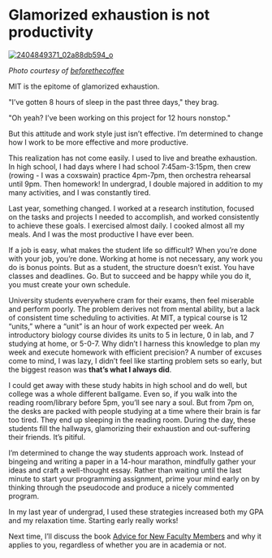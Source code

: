 <!--
id: 30675190853
link: http://blog.olgabotvinnik.com/post/30675190853/glamorized-exhaustion-is-not-productivity
slug: glamorized-exhaustion-is-not-productivity
date: Wed Dec 14 2011 13:24:00 GMT-0800 (PST)
raw: {"blog_name":"sciencemeetproductivity","id":30675190853,"post_url":"http://blog.olgabotvinnik.com/post/30675190853/glamorized-exhaustion-is-not-productivity","slug":"glamorized-exhaustion-is-not-productivity","type":"text","date":"2011-12-14 21:24:00 GMT","timestamp":1323897840,"state":"published","format":"markdown","reblog_key":"tXogzAIT","tags":["glamorized exhaustion","MIT","productivity"],"short_url":"http://tmblr.co/ZStENuSaOaH5","highlighted":[],"note_count":0,"title":"Glamorized exhaustion is not productivity","body":"<div class=\"posterous_autopost\"><div class=\"p_embed p_image_embed\"> <a href=\"http://getfile4.posterous.com/getfile/files.posterous.com/temp-2011-12-14/fvtzaEwAnoApEgJmhbmfIJjiiGgvyDoAwqqaHepErAnaGdjDAlbJDoobyvna/2404849371_02a88db594_o.jpg.scaled1000.jpg\" target=\"_blank\"><img alt=\"2404849371_02a88db594_o\" height=\"317\" src=\"http://getfile4.posterous.com/getfile/files.posterous.com/temp-2011-12-14/fvtzaEwAnoApEgJmhbmfIJjiiGgvyDoAwqqaHepErAnaGdjDAlbJDoobyvna/2404849371_02a88db594_o.jpg.scaled500.jpg\" width=\"500\"/></a> </div>   <p class=\"p1\"><em>Photo courtesy of <a href=\"http://www.flickr.com/photos/beforethecoffee/\" style=\"text-decoration: none; color: #0063dc; font-size: 12px; line-height: 18px; text-align: left; background-color: #fefefe;\" target=\"_blank\">beforethecoffee</a></em></p>  <p class=\"p1\">MIT is the epitome of glamorized exhaustion. </p>  <p class=\"p1\">\"I&#8217;ve gotten 8 hours of sleep in the past three days,\" they brag.</p>  <p class=\"p1\">\"Oh yeah? I&#8217;ve been working on this project for 12 hours nonstop.\" </p>  <p class=\"p1\">But this attitude and work style just isn&#8217;t effective. I&#8217;m determined to change how I work to be more effective and more productive.</p>  <p class=\"p1\">This realization has not come easily. I used to live and breathe exhaustion. In high school, I had days where I had school 7:45am-3:15pm, then crew (rowing - I was a coxswain) practice 4pm-7pm, then orchestra rehearsal until 9pm. Then homework! In undergrad, I double majored in addition to my many activities, and I was constantly tired.</p>  <p class=\"p1\">Last year, something changed. I worked at a research institution, focused on the tasks and projects I needed to accomplish, and worked consistently to achieve these goals. I exercised almost daily. I cooked almost all my meals. And I was the most productive I have ever been.</p>  <p class=\"p1\">If a job is easy, what makes the student life so difficult? When you&#8217;re done with your job, you&#8217;re done. Working at home is not necessary, any work you do is bonus points. But as a student, the structure doesn&#8217;t exist. You have classes and deadlines. Go. But to succeed and be happy while you do it, you must create your own schedule.</p>  <p class=\"p1\">University students everywhere cram for their exams, then feel miserable and perform poorly. The problem derives not from mental ability, but a lack of consistent time scheduling to activities. At MIT, a typical course is 12 &#8220;units,&#8221; where a &#8220;unit&#8221; is an hour of work expected per week. An introductory biology course divides its units to 5 in lecture, 0 in lab, and 7 studying at home, or 5-0-7. Why didn&#8217;t I harness this knowledge to plan my week and execute homework with efficient precision? A number of excuses come to mind, I was lazy, I didn&#8217;t feel like starting problem sets so early, but the biggest reason was <strong>that&#8217;s what I always did</strong>.</p>  <p class=\"p1\">I could get away with these study habits in high school and do well, but college was a whole different ballgame. Even so, if you walk into the reading room/library before 5pm, you&#8217;ll see nary a soul. But from 7pm on, the desks are packed with people studying at a time where their brain is far too tired. They end up sleeping in the reading room. During the day, these students fill the hallways, glamorizing their exhaustion and out-suffering their friends. It&#8217;s pitiful.</p>  <p class=\"p1\">I&#8217;m determined to change the way students approach work. Instead of bingeing and writing a paper in a 14-hour marathon, mindfully gather your ideas and craft a well-thought essay. Rather than waiting until the last minute to start your programming assignment, prime your mind early on by thinking through the pseudocode and produce a nicely commented program.</p>  <p class=\"p1\">In my last year of undergrad, I used these strategies increased both my GPA and my relaxation time. Starting early really works!</p>  <p class=\"p1\">Next time, I&#8217;ll discuss the book <a href=\"http://www.amazon.com/Advice-Faculty-Members-Robert-Boice/dp/0205281591\" target=\"_blank\">Advice for New Faculty Members</a> and why it applies to you, regardless of whether you are in academia or not.</p></div>"}
publish: 2011-12-014
tags: glamorized exhaustion, MIT, productivity
title: Glamorized exhaustion is not productivity
-->


Glamorized exhaustion is not productivity
=========================================

[![2404849371\_02a88db594\_o](http://getfile4.posterous.com/getfile/files.posterous.com/temp-2011-12-14/fvtzaEwAnoApEgJmhbmfIJjiiGgvyDoAwqqaHepErAnaGdjDAlbJDoobyvna/2404849371_02a88db594_o.jpg.scaled500.jpg)](http://getfile4.posterous.com/getfile/files.posterous.com/temp-2011-12-14/fvtzaEwAnoApEgJmhbmfIJjiiGgvyDoAwqqaHepErAnaGdjDAlbJDoobyvna/2404849371_02a88db594_o.jpg.scaled1000.jpg)

*Photo courtesy
of [beforethecoffee](http://www.flickr.com/photos/beforethecoffee/)*

MIT is the epitome of glamorized exhaustion. 

"I’ve gotten 8 hours of sleep in the past three days," they brag.

"Oh yeah? I’ve been working on this project for 12 hours nonstop." 

But this attitude and work style just isn’t effective. I’m determined to
change how I work to be more effective and more productive.

This realization has not come easily. I used to live and breathe
exhaustion. In high school, I had days where I had school 7:45am-3:15pm,
then crew (rowing - I was a coxswain) practice 4pm-7pm, then orchestra
rehearsal until 9pm. Then homework! In undergrad, I double majored in
addition to my many activities, and I was constantly tired.

Last year, something changed. I worked at a research institution,
focused on the tasks and projects I needed to accomplish, and worked
consistently to achieve these goals. I exercised almost daily. I cooked
almost all my meals. And I was the most productive I have ever been.

If a job is easy, what makes the student life so difficult? When you’re
done with your job, you’re done. Working at home is not necessary, any
work you do is bonus points. But as a student, the structure doesn’t
exist. You have classes and deadlines. Go. But to succeed and be happy
while you do it, you must create your own schedule.

University students everywhere cram for their exams, then feel miserable
and perform poorly. The problem derives not from mental ability, but a
lack of consistent time scheduling to activities. At MIT, a typical
course is 12 “units,” where a “unit” is an hour of work expected per
week. An introductory biology course divides its units to 5 in lecture,
0 in lab, and 7 studying at home, or 5-0-7. Why didn’t I harness this
knowledge to plan my week and execute homework with efficient precision?
A number of excuses come to mind, I was lazy, I didn’t feel like
starting problem sets so early, but the biggest reason was **that’s what
I always did**.

I could get away with these study habits in high school and do well, but
college was a whole different ballgame. Even so, if you walk into the
reading room/library before 5pm, you’ll see nary a soul. But from 7pm
on, the desks are packed with people studying at a time where their
brain is far too tired. They end up sleeping in the reading room. During
the day, these students fill the hallways, glamorizing their exhaustion
and out-suffering their friends. It’s pitiful.

I’m determined to change the way students approach work. Instead of
bingeing and writing a paper in a 14-hour marathon, mindfully gather
your ideas and craft a well-thought essay. Rather than waiting until the
last minute to start your programming assignment, prime your mind early
on by thinking through the pseudocode and produce a nicely commented
program.

In my last year of undergrad, I used these strategies increased both my
GPA and my relaxation time. Starting early really works!

Next time, I’ll discuss the book [Advice for New Faculty
Members](http://www.amazon.com/Advice-Faculty-Members-Robert-Boice/dp/0205281591)
and why it applies to you, regardless of whether you are in academia or
not.

